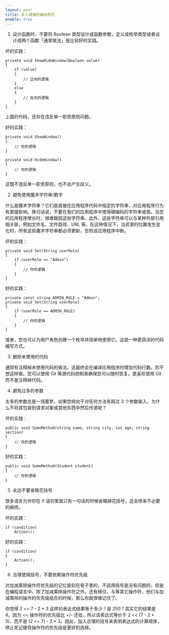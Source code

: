 ```yaml
---
layout: post
title: 本人遵循的编码规范
enable: true
---
```


1. 设计函数时，不要将 Boolean 类型设计成函数参数，定义成枚举类型或者设计成两个函数「通常做法」是比较好的实践。

坏的实践：

```
private void ShowHideWindow(Boolean value)
{
    if (value)
    {
        // 正向的逻辑
    }
    else
    {
        // 反向的逻辑
    }
}
```

上面的代码，还存在违反单一职责原则问题。

好的实践：

```
private void ShowWindow()
{
    // 你的逻辑
}

private void HideWindow()
{
    // 你的逻辑
}
```

这既不违反单一职责原则，也不会产生歧义。


2. 避免使用魔术字符串/数字

什么是魔术字符串？它们是直接在应用程序代码中指定的字符串，对应用程序行为有直接影响。换句话说，不要在我们的应用程序中使用硬编码的字符串或值。当您的应用程序增长时，很难跟踪这些字符串。此外，这些字符串可以与某种外部引用相关联，例如文件名、文件路径、URL 等。在这种情况下，当资源的位置发生变化时，所有这些魔术字符串都必须更新，否则该应用程序中断。

坏的实践：

```
private void Set(String userRole)
{
    if (userRole == "Admin")
    {
        // 你的逻辑
    }
}
```

好的实践：

```
private const string ADMIN_ROLE = "Admin";
private void Set(String userRole)
{
    if (userRole == ADMIN_ROLE)
    {
        // 你的逻辑
    }
}
```

或者，您也可以为用户角色创建一个枚举并简单地使用它。这是一种更简洁的代码编写方式。

3. 删除未使用的代码

通常有注释掉未使用代码的做法。这最终会在编译应用程序时增加代码行数。你不想这样做。您可以使用 Git 等源代码控制来确保您可以随时恢复。更喜欢使用 Git 而不是注释掉代码。

4. 避免过多的参数

太多的参数总是一场噩梦。如果您倾向于对任何方法有超过 3 个参数输入，为什么不将其包装到请求对象或其他东西中然后传递呢？

坏的实践：

```
public void SomeMethod(string name, string city, int age, string section)
{
    // 你的逻辑
}
```

好的实践：

```
public void SomeMethod(Student student)
{
    // 你的逻辑
}
```

5. 永远不要省略花括号

很多语言允许你在 if 语句里面只有一句话的时候省略掉花括号，这会带来不必要的麻烦。

坏的实践：

```
if (condition)
    Action();
```

好的实践：

```
if (condition)
{
    Action();
}
```

6. 合理使用括号，不要依赖操作符优先级

对加减乘除操作符优先级的记忆是刻在骨子里的，不适用括号是没有问题的，但是在编程语言中，除了加减乘除操作符之外，还有移位、与等其它操作符，他们与加减乘除的操作的优先级组合的时候，那么你就很难记住了。

你觉得 2 &lt;&lt; 7 - 2 * 3 这样的表达式结果等于多少？是 250？其实它的结果是 4。因为 &lt;&lt; 操作符的优先级比 +/- 还低，所以该表达式等价于 2 &lt;&lt; (7 - 2 * 3)，而不是 (2 &lt;&lt; 7) - 2 * 3。因此，加入合理的括号来表明表达式的计算顺序，停止死记硬背操作符的优先级是更好的选择。